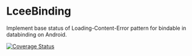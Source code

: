 # LceeBinding
Implement base status of Loading-Content-Error pattern for bindable in databinding on Android.

[![Coverage Status](https://coveralls.io/repos/github/talenguyen/LceeBinding/badge.svg?branch=master)](https://coveralls.io/github/talenguyen/LceeBinding?branch=master)
